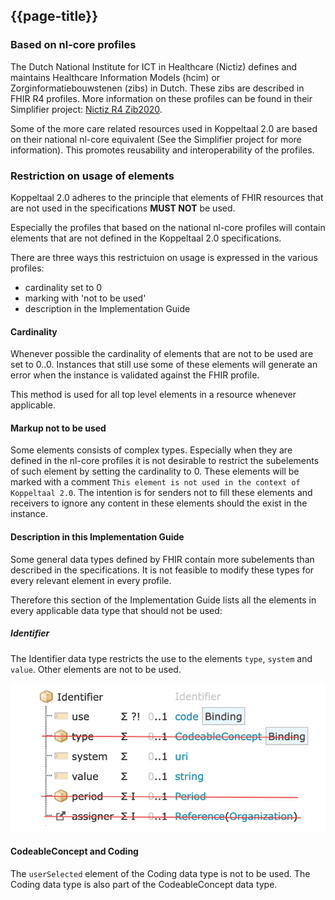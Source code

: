 ## {{page-title}}

### Based on nl-core profiles

The Dutch National Institute for ICT in Healthcare (Nictiz) defines and maintains Healthcare Information Models (hcim) or Zorginformatiebouwstenen (zibs) in Dutch. These zibs are described in FHIR R4 profiles. More information on these profiles can be found in their Simplifier project: [Nictiz R4 Zib2020](https://simplifier.net/nictiz-r4-zib2020).

Some of the more care related resources used in Koppeltaal 2.0 are based on their national nl-core equivalent (See the Simplifier project for more information).
This promotes reusability and interoperability of the profiles.

### Restriction on usage of elements

Koppeltaal 2.0 adheres to the principle that elements of FHIR resources that are not used in the specifications __MUST NOT__ be used. 

Especially the profiles that based on the national nl-core profiles will contain elements that are not defined in the Koppeltaal 2.0 specifications. 

There are three ways this restrictuion on usage is expressed in the various profiles:

- cardinality set to 0
- marking with 'not to be used'
- description in the Implementation Guide

#### Cardinality

Whenever possible the cardinality of elements that are not to be used are set to 0..0. Instances that still use some of these elements will generate an error when the instance is validated against the FHIR profile.

This method is used for all top level elements in a resource whenever applicable.

#### Markup not to be used

Some elements consists of complex types. Especially when they are defined in the nl-core profiles it is not desirable to restrict the subelements of such element by setting the cardinality to 0.
These elements will be marked with a comment `This element is not used in the context of Koppeltaal 2.0`.
The intention is for senders not to fill these elements and receivers to ignore any content in these elements should the exist in the instance.

#### Description in this Implementation Guide

Some general data types defined by FHIR contain more subelements than described in the specifications. It is not feasible to modify these types for every relevant element in every profile.

Therefore this section of the Implementation Guide lists all the elements in every applicable data type that should not be used:

##### Identifier

The Identifier data type restricts the use to the elements `type`, `system` and `value`. Other elements are not to be used.

 ![](identifier-restrictions.png)

#### CodeableConcept and Coding

The `userSelected` element of the Coding data type is not to be used. The Coding data type is also part of the CodeableConcept data type.

